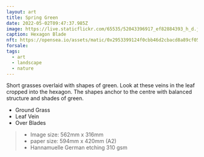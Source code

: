```yaml
---
layout: art
title: Spring Green
date: 2022-05-02T09:47:37.985Z
image: https://live.staticflickr.com/65535/52043396917_ef82884393_h_d.jpg
caption: Hexagon Blade
nft: https://opensea.io/assets/matic/0x2953399124f0cbb46d2cbacd8a89cf0599974963/48162648330355413914028108631647327469322174667090404439099707904107992842241/
forsale:
tags:
  - art
  - landscape
  - nature
---
```

Short grasses overlaid with shapes of green. Look at these veins in the leaf cropped into the hexagon. The shapes anchor to the centre with balanced structure and shades of green.

* Ground Grass
* Leaf Vein
* Over Blades


> - Image size: 562mm x 316mm
> - paper size: 594mm x 420mm (A2)
> - Hannamuelle German etching 310 gsm